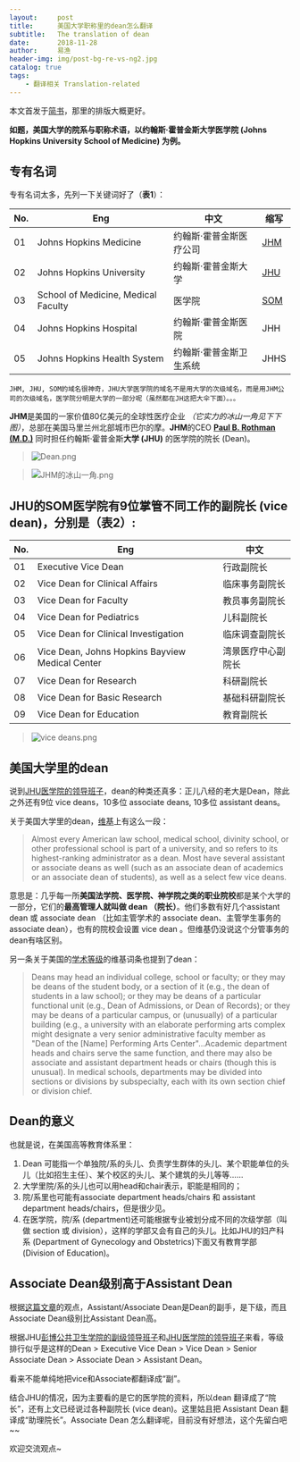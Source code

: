 ```yaml
---
layout:     post
title:      美国大学职称里的dean怎么翻译
subtitle:   The translation of dean
date:       2018-11-28
author:     易渔
header-img: img/post-bg-re-vs-ng2.jpg
catalog: true
tags:
    - 翻译相关 Translation-related
---
```


本文首发于[简书](https://www.jianshu.com/p/aff9f9e6ef41)，那里的排版大概更好。

**如题，美国大学的院系与职称术语，以约翰斯·霍普金斯大学医学院 (Johns Hopkins University School of Medicine) 为例。**

## 专有名词
专有名词太多，先列一下关键词好了（**表1**）：

No.|Eng|中文|缩写
----|------|---|----
01|Johns Hopkins Medicine|约翰斯·霍普金斯医疗公司|[JHM](https://www.hopkinsmedicine.org)
02|Johns Hopkins University|约翰斯·霍普金斯大学|[JHU](https://www.jhu.edu/ )
03|School of Medicine, Medical Faculty|医学院|[SOM](https://www.hopkinsmedicine.org/som/)
04| Johns Hopkins Hospital| 约翰斯·霍普金斯医院|JHH
05|Johns Hopkins Health System | 约翰斯·霍普金斯卫生系统|JHHS

`JHM, JHU, SOM的域名很神奇，JHU大学医学院的域名不是用大学的次级域名，而是用JHM公司的次级域名，医学院分明是大学的一部分呢（虽然都在JH这把大伞下面）。。。`


**JHM**是美国的一家价值80亿美元的全球性医疗企业 *（它实力的冰山一角见下下图）*，总部在美国马里兰州北部城市巴尔的摩。**JHM**的CEO [**Paul B. Rothman (M.D.)**](https://www.hopkinsmedicine.org/about/leadership/biography/paul-rothman) 同时担任约翰斯·霍普金斯**大学 (JHU)** 的医学院的院长 (Dean)。
> ![Dean.png](https://upload-images.jianshu.io/upload_images/1343920-f3aa465a2bbc7b90.png?imageMogr2/auto-orient/strip%7CimageView2/2/w/1240)

>![JHM的冰山一角.png](https://upload-images.jianshu.io/upload_images/1343920-f8a00b7303b248ee.png?imageMogr2/auto-orient/strip%7CimageView2/2/w/1240)

## JHU的SOM医学院有9位掌管不同工作的副院长 (vice dean)，分别是（表2）:

No.|Eng|中文
----|------|---
01|Executive Vice Dean|行政副院长
02|Vice Dean for Clinical Affairs|临床事务副院长
03|Vice Dean for Faculty|教员事务副院长
04|Vice Dean for Pediatrics|儿科副院长
05|Vice Dean for Clinical Investigation|临床调查副院长
06|Vice Dean, Johns Hopkins Bayview Medical Center|湾景医疗中心副院长
07|Vice Dean for Research|科研副院长
08|Vice Dean for Basic Research|基础科研副院长
09|Vice Dean for Education|教育副院长

>![vice deans.png](https://upload-images.jianshu.io/upload_images/1343920-5dc44f9701439fba.png?imageMogr2/auto-orient/strip%7CimageView2/2/w/1240)

## 美国大学里的dean

说到[JHU医学院的领导班子](https://www.hopkinsmedicine.org/about/governance/deans.html)，dean的种类还真多：正儿八经的老大是Dean，除此之外还有9位 vice deans，10多位 associate deans, 10多位 assistant deans。

关于美国大学里的dean，[维基](https://en.wikipedia.org/wiki/Dean_(education))上有这么一段：
> Almost every American law school, medical school, divinity school, or other professional school is part of a university, and so refers to its highest-ranking administrator as a dean. Most have several assistant or associate deans as well (such as an associate dean of academics or an associate dean of students), as well as a select few vice deans.

意思是：几乎每一所**美国法学院、医学院、神学院之类的职业院校**都是某个大学的一部分，它们的**最高管理人就叫做 dean （院长）**。他们多数有好几个assistant dean 或 associate dean （比如主管学术的 associate dean、主管学生事务的associate dean），也有的院校会设置 vice dean 。但维基仍没说这个分管事务的dean有啥区别。

另一条关于美国的[学术等级](https://en.wikipedia.org/wiki/Academic_ranks_in_the_United_States)的维基词条也提到了dean：
>Deans may head an individual college, school or faculty; or they may be deans of the student body, or a section of it (e.g., the dean of students in a law school); or they may be deans of a particular functional unit (e.g., Dean of Admissions, or Dean of Records); or they may be deans of a particular campus, or (unusually) of a particular building (e.g., a university with an elaborate performing arts complex might designate a very senior administrative faculty member as "Dean of the [Name] Performing Arts Center"...Academic department heads and chairs serve the same function, and there may also be associate and assistant department heads or chairs (though this is unusual). In medical schools, departments may be divided into sections or divisions by subspecialty, each with its own section chief or division chief. 

## Dean的意义
也就是说，在美国高等教育体系里：
1. Dean 可能指一个单独院/系的头儿、负责学生群体的头儿、某个职能单位的头儿（比如招生主任）、某个校区的头儿、某个建筑的头儿等等……
2. 大学里院/系的头儿也可以用head和chair表示，职能是相同的；
3. 院/系里也可能有associate department heads/chairs 和 assistant department heads/chairs，但是很少见。
4. 在医学院，院/系 (department)还可能根据专业被划分成不同的次级学部（叫做 section 或 division），这样的学部又会有自己的头儿。比如JHU的妇产科系 (Department of Gynecology and Obstetrics)下面又有教育学部 (Division of Education)。

## Associate Dean级别高于Assistant Dean
根据[这篇文章](http://www.heitmanagement.com/blog/2013/03/what-is-a-provost-an-introduction-to-administrative-and-academic-ranks/)的观点，Assistant/Associate Dean是Dean的副手，是下级，而且Associate Dean级别比Assistant Dean高。

根据JHU[彭博公共卫生学院的副级领导班子](https://www.jhsph.edu/about/school-at-a-glance/associate-deans/index.html)和[JHU医学院的领导班子](https://www.hopkinsmedicine.org/about/governance/deans.html)来看，等级排行似乎是这样的Dean > Executive Vice Dean > Vice Dean > Senior Associate Dean > Associate Dean > Assistant Dean。

看来不能单纯地把vice和Associate都翻译成“副”。

结合JHU的情况，因为主要看的是它的医学院的资料，所以dean 翻译成了“院长”，还有上文已经说过各种副院长 (vice dean)。这里姑且把 Assistant Dean 翻译成“助理院长”。Associate Dean 怎么翻译呢，目前没有好想法，这个先留白吧~~

欢迎交流观点~



